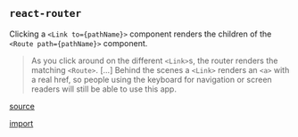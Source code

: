 ## `react-router`

Clicking a `<Link to={pathName}>` component renders the children of the
`<Route path={pathName}>` component.

> As you click around on the different `<Link>`s, the router renders the
> matching `<Route>`. [...] Behind the scenes a `<Link>` renders an `<a>` with
> a real href, so people using the keyboard for navigation or screen readers
> will still be able to use this app.

[source](https://reacttraining.com/react-router/web/guides/quick-start)

[import](./ReactRouterApp.jsx)
